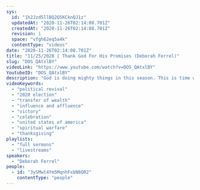 ```yaml
---
sys:
  id: "1h2Jzd5llBQ2Q5KCknQJ1z"
  updatedAt: "2020-11-26T02:14:08.701Z"
  createdAt: "2020-11-26T02:14:08.701Z"
  revision: 1
  space: "vfgh62eq5a4k"
  contentType: "videos"
date: "2020-11-26T02:14:08.701Z"
title: "11/25/2020 | Thank God For His Promises (Deborah Ferrel)"
slug: "DOS_QAtxlBY"
videoLink: "https://www.youtube.com/watch?v=DOS_QAtxlBY"
YoutubeID: "DOS_QAtxlBY"
description: "God is doing mighty things in this season. This is time where we should be thanking and praising God for His promises and His Word. Begin celebrating because the victory is already here! This sermon was delivered by Deborah Ferrel at Freedom Fellowship Church International on November 25, 2020."
videoKeywords:
  - "political revival"
  - "2020 election"
  - "transfer of wealth"
  - "influence and affluence"
  - "victory"
  - "celebration"
  - "united states of america"
  - "spiritual warfare"
  - "thanksgiving"
playlists:
  - "full sermons"
  - "livestreams"
speakers:
  - "Deborah Ferrel"
people:
  - id: "3ySMwt4Ym5MqnhFxbN8QR2"
    contentType: "people"
---
```

